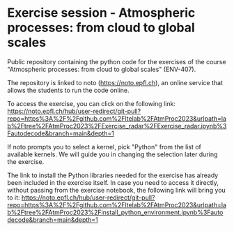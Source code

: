 # Exercise session - Atmospheric processes: from cloud to global scales

Public repository containing the python code for the exercises of the course "Atmospheric processes: from cloud to global scales" (ENV-407).

The repository is linked to noto (https://noto.epfl.ch), an online service that allows the students to run the code online.

To access the exercise, you can click on the following link:  https://noto.epfl.ch/hub/user-redirect/git-pull?repo=https%3A%2F%2Fgithub.com%2Fltelab%2FAtmProc2023&urlpath=lab%2Ftree%2FAtmProc2023%2FExercise_radar%2FExercise_radar.ipynb%3Fautodecode&branch=main&depth=1

If noto prompts you to select a kernel, pick "Python" from the list of available kernels.
We will guide you in changing the selection later during the exercise.

The link to install the Python libraries needed for the exercise has already been included in the exercise itself.
In case you need to access it directly, without passing from the exercise notebook, the following link will bring you to it:
https://noto.epfl.ch/hub/user-redirect/git-pull?repo=https%3A%2F%2Fgithub.com%2Fltelab%2FAtmProc2023&urlpath=lab%2Ftree%2FAtmProc2023%2Finstall_python_environment.ipynb%3Fautodecode&branch=main&depth=1
